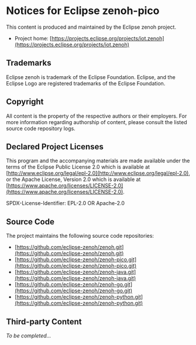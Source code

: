 # Notices for Eclipse zenoh-pico

This content is produced and maintained by the Eclipse zenoh project.

* Project home: [https://projects.eclipse.org/projects/iot.zenoh](https://projects.eclipse.org/projects/iot.zenoh)

## Trademarks

Eclipse zenoh is trademark of the Eclipse Foundation.
Eclipse, and the Eclipse Logo are registered trademarks of the Eclipse Foundation.

## Copyright

All content is the property of the respective authors or their employers.
For more information regarding authorship of content, please consult the
listed source code repository logs.

## Declared Project Licenses

This program and the accompanying materials are made available under the
terms of the Eclipse Public License 2.0 which is available at
[http://www.eclipse.org/legal/epl-2.0](http://www.eclipse.org/legal/epl-2.0), or the Apache License, Version 2.0
which is available at [https://www.apache.org/licenses/LICENSE-2.0](https://www.apache.org/licenses/LICENSE-2.0).

SPDX-License-Identifier: EPL-2.0 OR Apache-2.0

## Source Code

The project maintains the following source code repositories:

* [https://github.com/eclipse-zenoh/zenoh.git](https://github.com/eclipse-zenoh/zenoh.git)
* [https://github.com/eclipse-zenoh/zenoh-pico.git](https://github.com/eclipse-zenoh/zenoh-pico.git)
* [https://github.com/eclipse-zenoh/zenoh-java.git](https://github.com/eclipse-zenoh/zenoh-java.git)
* [https://github.com/eclipse-zenoh/zenoh-go.git](https://github.com/eclipse-zenoh/zenoh-go.git)
* [https://github.com/eclipse-zenoh/zenoh-python.git](https://github.com/eclipse-zenoh/zenoh-python.git)

## Third-party Content

*To be completed...*

